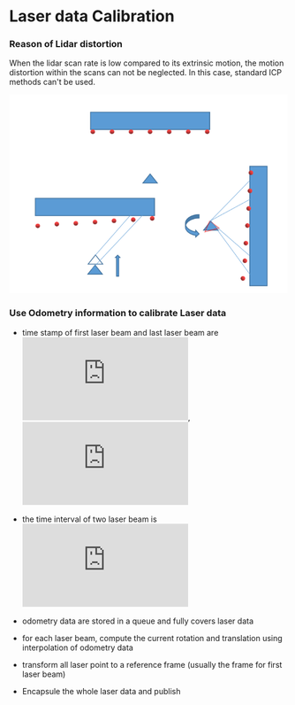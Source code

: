 # Laser data Calibration

### Reason of Lidar distortion
When the lidar scan rate is low compared to its extrinsic motion, the motion distortion within the scans can not be neglected. In this case, standard ICP methods can't be used.

<dev align=center><img src=./doc/distortion1.png></dev>

### Use Odometry information to calibrate Laser data

+ time stamp of first laser beam and last laser beam are ![](https://latex.codecogs.com/gif.latex?t_s), ![](https://latex.codecogs.com/gif.latex?t_e)  

+ the time interval of two laser beam is ![](https://latex.codecogs.com/gif.latex?%5CDelta%20t)  

+ odometry data are stored in a queue and fully covers laser data  

+ for each laser beam, compute the current rotation and translation using interpolation of odometry data  

+ transform all laser point to a reference frame (usually the frame for first laser beam)

+ Encapsule the whole laser data and publish

